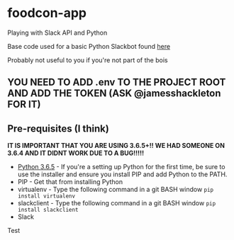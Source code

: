 # foodcon-app
Playing with Slack API and Python

Base code used for a basic Python Slackbot found [here](https://www.fullstackpython.com/blog/build-first-slack-bot-python.html)

Probably not useful to you if you're not part of the bois

## YOU NEED TO ADD .env TO THE PROJECT ROOT AND ADD THE TOKEN (ASK @jamesshackleton FOR IT)

## Pre-requisites (I think)

**IT IS IMPORTANT THAT YOU ARE USING 3.6.5+!! WE HAD SOMEONE ON 3.6.4 AND IT DIDNT WORK DUE TO A BUG!!!!!**
* [Python 3.6.5](https://www.python.org/downloads/release/python-365/) - If you're a setting up Python for the first time, be sure to use the installer and ensure you install PIP and add Python to the PATH.
* PIP - Get that from installing Python
* virtualenv - Type the following command in a git BASH window `pip install virtualenv`
* slackclient - Type the following command in a git BASH window `pip install slackclient`
* Slack

Test 
